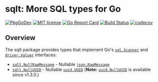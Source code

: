 # sqlt: More SQL types for Go

[![PkgGoDev](https://pkg.go.dev/badge/github.com/soroushj/sqlt)](https://pkg.go.dev/github.com/soroushj/sqlt)
[![MIT license](https://img.shields.io/badge/license-MIT-brightgreen.svg)](https://opensource.org/licenses/MIT)
[![Go Report Card](https://goreportcard.com/badge/github.com/soroushj/sqlt)](https://goreportcard.com/report/github.com/soroushj/sqlt)
[![Build Status](https://travis-ci.org/soroushj/sqlt.svg?branch=main)](https://travis-ci.org/soroushj/sqlt)
[![codecov](https://codecov.io/gh/soroushj/sqlt/branch/main/graph/badge.svg)](https://codecov.io/gh/soroushj/sqlt)

## Overview

The sqlt package provides types that implement Go's [`sql.Scanner`](https://pkg.go.dev/database/sql#Scanner) and [`driver.Valuer`](https://pkg.go.dev/database/sql/driver#Valuer) interfaces:

- [`sqlt.NullRawMessage`](https://pkg.go.dev/github.com/soroushj/sqlt#NullRawMessage) - Nullable [`json.RawMessage`](https://pkg.go.dev/encoding/json#RawMessage)
- [`sqlt.NullUUID`](https://pkg.go.dev/github.com/soroushj/sqlt#NullUUID) - Nullable [`uuid.UUID`](https://pkg.go.dev/github.com/google/uuid#UUID) (**Note:** [`uuid.NullUUID`](https://pkg.go.dev/github.com/google/uuid#NullUUID) is available since v1.3.0.)
